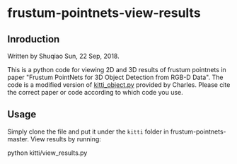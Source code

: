 # frustum-pointnets-view-results

## Inroduction
Written by Shuqiao Sun, 22 Sep, 2018.

This is a python code for viewing 2D and 3D results of frustum pointnets in paper "Frustum PointNets for 3D Object Detection from RGB-D Data". The code is a modified version of [kitti_object.py](https://github.com/charlesq34/frustum-pointnets) provided by Charles. Please cite the correct paper or code according to which code you use.

## Usage
Simply clone the file and put it under the `kitti` folder in frustum-pointnets-master. View results by running:

  python kitti/view_results.py
